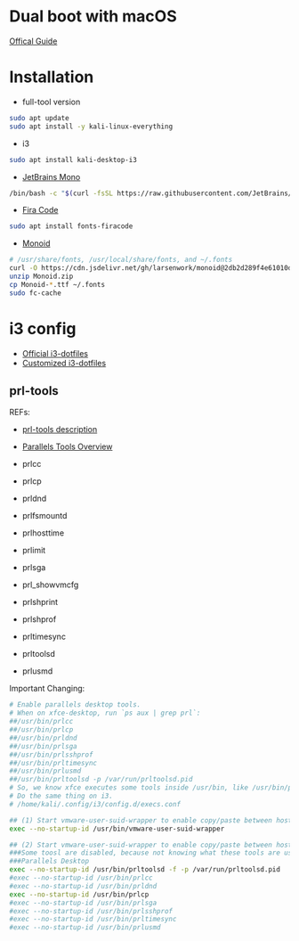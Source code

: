 # Dual boot with macOS

[Offical Guide](https://www.kali.org/docs/installation/dual-boot-kali-with-mac/)

# Installation

- full-tool version

```bash
sudo apt update
sudo apt install -y kali-linux-everything
```

- i3

```bash
sudo apt install kali-desktop-i3
```

- [JetBrains Mono](https://github.com/JetBrains/JetBrainsMono)

```bash
/bin/bash -c "$(curl -fsSL https://raw.githubusercontent.com/JetBrains/JetBrainsMono/master/install_manual.sh)"
```

- [Fira Code](https://github.com/tonsky/FiraCode)

```bash
sudo apt install fonts-firacode
```

- [Monoid](https://github.com/larsenwork/monoid)

```bash
# /usr/share/fonts, /usr/local/share/fonts, and ~/.fonts
curl -O https://cdn.jsdelivr.net/gh/larsenwork/monoid@2db2d289f4e61010dd3f44e09918d9bb32fb96fd/Monoid.zip
unzip Monoid.zip
cp Monoid-*.ttf ~/.fonts
sudo fc-cache
```

# i3 config

- [Official i3-dotfiles](https://gitlab.com/Arszilla/i3-dotfiles)
- [Customized i3-dotfiles]()

## prl-tools

REFs:
- [prl-tools description](https://git.sr.ht/~dcao/dotfiles/commit/master)
- [Parallels Tools Overview](https://download.parallels.com/desktop/v12/docs/en_US/Parallels%20Desktop%20User's%20Guide/32789.htm)

- prlcc
- prlcp
- prldnd
- prlfsmountd
- prlhosttime
- prlimit
- prlsga
- prl_showvmcfg
- prlshprint
- prlshprof
- prltimesync
- prltoolsd
- prlusmd

Important Changing:
```bash
# Enable parallels desktop tools.
# When on xfce-desktop, run `ps aux | grep prl`:
##/usr/bin/prlcc
##/usr/bin/prlcp
##/usr/bin/prldnd
##/usr/bin/prlsga
##/usr/bin/prlsshprof
##/usr/bin/prltimesync
##/usr/bin/prlusmd
##/usr/bin/prltoolsd -p /var/run/prltoolsd.pid
# So, we know xfce executes some tools inside /usr/bin, like /usr/bin/prl*
# Do the same thing on i3.
# /home/kali/.config/i3/config.d/execs.conf

## (1) Start vmware-user-suid-wrapper to enable copy/paste between host and guest: (on VMware)
exec --no-startup-id /usr/bin/vmware-user-suid-wrapper

## (2) Start vmware-user-suid-wrapper to enable copy/paste between host and guest: (on Parallels)
###Some toosl are disabled, because not knowing what these tools are used for.
###Parallels Desktop
exec --no-startup-id /usr/bin/prltoolsd -f -p /var/run/prltoolsd.pid
#exec --no-startup-id /usr/bin/prlcc
#exec --no-startup-id /usr/bin/prldnd
exec --no-startup-id /usr/bin/prlcp
#exec --no-startup-id /usr/bin/prlsga
#exec --no-startup-id /usr/bin/prlsshprof
#exec --no-startup-id /usr/bin/prltimesync
#exec --no-startup-id /usr/bin/prlusmd
```